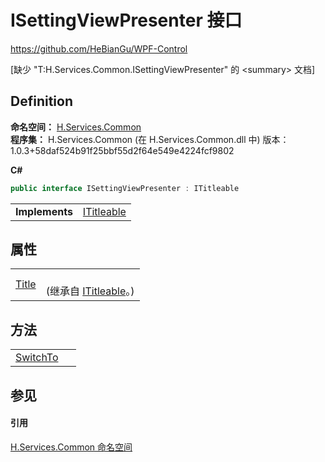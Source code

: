 # ISettingViewPresenter 接口
https://github.com/HeBianGu/WPF-Control

\[缺少 "T:H.Services.Common.ISettingViewPresenter" 的 &lt;summary&gt; 文档\]



## Definition
**命名空间：** <a href="b9cdd84f-6623-a51a-f53b-465103ced202">H.Services.Common</a>  
**程序集：** H.Services.Common (在 H.Services.Common.dll 中) 版本：1.0.3+58daf524b91f25bbf55d2f64e549e4224fcf9802

**C#**
``` C#
public interface ISettingViewPresenter : ITitleable
```

<table><tr><td><strong>Implements</strong></td><td><a href="341d6dfc-52fb-d84b-3acb-e8af26b84832">ITitleable</a></td></tr>
</table>



## 属性
<table>
<tr>
<td><a href="73c1242e-38ed-dba4-70f3-4a350c875e17">Title</a></td>
<td><br />(继承自 <a href="341d6dfc-52fb-d84b-3acb-e8af26b84832">ITitleable</a>。)</td></tr>
</table>

## 方法
<table>
<tr>
<td><a href="e1533b12-22bc-e2e8-2df4-8f3cd929bb79">SwitchTo</a></td>
<td> </td></tr>
</table>

## 参见


#### 引用
<a href="b9cdd84f-6623-a51a-f53b-465103ced202">H.Services.Common 命名空间</a>  
